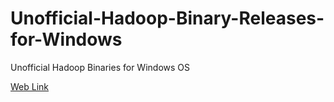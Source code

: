 # Unofficial-Hadoop-Binary-Releases-for-Windows
Unofficial Hadoop Binaries for Windows OS

[Web Link](http://gopal-tiwari.github.io/Unofficial-Hadoop-Binary-Releases-for-Windows/) 
